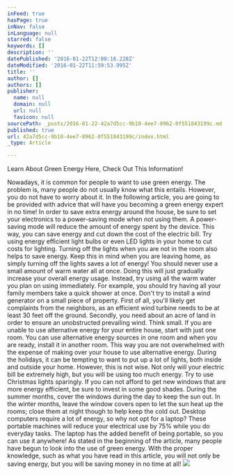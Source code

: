 ```yaml
---
inFeed: true
hasPage: true
inNav: false
inLanguage: null
starred: false
keywords: []
description: ''
datePublished: '2016-01-22T12:00:16.228Z'
dateModified: '2016-01-22T11:59:53.995Z'
title: ''
author: []
authors: []
publisher:
  name: null
  domain: null
  url: null
  favicon: null
sourcePath: _posts/2016-01-22-42a7d5cc-9b10-4ee7-8962-0f551843199c.md
published: true
url: 42a7d5cc-9b10-4ee7-8962-0f551843199c/index.html
_type: Article

---
```

Learn About Green Energy Here, Check Out This Information!

Nowadays, it is common for people to want to use green energy. The problem is, many people do not usually know what this entails. However, you do not have to worry about it. In the following article, you are going to be provided with advice that will have you becoming a green energy expert in no time!
In order to save extra energy around the house, be sure to set your electronics to a power-saving mode when not using them. A power-saving mode will reduce the amount of energy spent by the device. This way, you can save energy and cut down the cost of the electric bill.
Try using energy efficient light bulbs or even LED lights in your home to cut costs for lighting. Turning off the lights when you are not in the room also helps to save energy. Keep this in mind when you are leaving home, as simply turning off the lights saves a lot of energy!
You should never use a small amount of warm water all at once. Doing this will just gradually increase your overall energy usage. Instead, try using all the warm water you plan on using immediately. For example, you should try having all your family members take a quick shower at once.
Don't try to install a wind generator on a small piece of property. First of all, you'll likely get complaints from the neighbors, as an efficient wind turbine needs to be at least 30 feet off the ground. Secondly, you need about an acre of land in order to ensure an unobstructed prevailing wind.
Think small. If you are unable to use alternative energy for your entire house, start with just one room. You can use alternative energy sources in one room and when you are ready, install it in another room. This way you are not overwhelmed with the expense of making over your house to use alternative energy.
During the holidays, it can be tempting to want to put up a lot of lights, both inside and outside your home. However, this is not wise. Not only will your electric bill be extremely high, but you will be using too much energy. Try to use Christmas lights sparingly.
If you can not afford to get new windows that are more energy efficient, be sure to invest in some good shades. During the summer months, cover the windows during the day to keep the sun out. In the winter months, leave the window covers open to let the sun heat up the rooms; close them at night though to help keep the cold out.
Desktop computers require a lot of energy, so why not opt for a laptop? These portable machines will reduce your electrical use by 75% while you do everyday tasks. The laptop has the added benefit of being portable, so you can use it anywhere!
As stated in the beginning of the article, many people have begun to look into the use of green energy. With the proper knowledge, such as what you have read in this article, you will not only be saving energy, but you will be saving money in no time at all!
![](https://the-grid-user-content.s3-us-west-2.amazonaws.com/b0b9c7e7-5d24-4394-a1e7-13f9cd7c1e47.jpg)